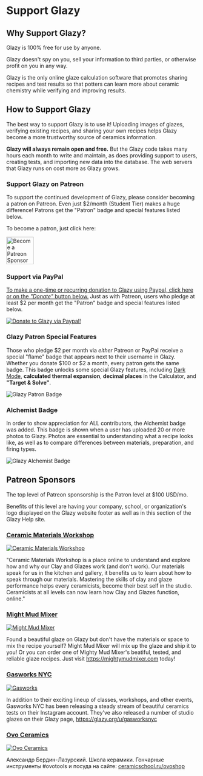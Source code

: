 # Support Glazy

## Why Support Glazy?

Glazy is 100% free for use by anyone.

Glazy doesn't spy on you, sell your information to third parties, or otherwise profit on you in any way.

Glazy is the only online glaze calculation software that promotes sharing recipes and test results so that potters can learn more about ceramic chemistry while verifying and improving results.

## How to Support Glazy

The best way to support Glazy is to use it! Uploading images of glazes, verifying existing recipes, and sharing your own recipes helps Glazy become a more trustworthy source of ceramics information.

**Glazy will always remain open and free.**  But the Glazy code takes many hours each month to write and maintain, as does providing support to users, creating tests, and importing new data into the database. The web servers that Glazy runs on cost more as Glazy grows.

### Support Glazy on Patreon

To support the continued development of Glazy, please consider becoming a patron on Patreon.  Even just $2/month (Student Tier) makes a huge difference!  Patrons get the "Patron" badge and special features listed below.

To become a patron, just click here:

<a href="https://www.patreon.com/bePatron?u=5941215">
<img src="/img/support/logo-patreon.png" height="72" alt="Become a Patreon Sponsor" />
</a>

### Support via PayPal

[To make a one-time or recurring donation to Glazy using Paypal, click here or on the _"Donate"_ button below.](https://www.paypal.com/cgi-bin/webscr?cmd=_donations&business=VN8HBLPQG6N3E&currency_code=USD&source=url)  Just as with Patreon, users who pledge at least $2 per month get the "Patron" badge and special features listed below.

[![Donate to Glazy via Paypal!](/img/support/paypal.png)](https://www.paypal.com/cgi-bin/webscr?cmd=_donations&business=VN8HBLPQG6N3E&currency_code=USD&source=url) 

### Glazy Patron Special Features

Those who pledge $2 per month via *either* Patreon or PayPal receive a special "flame" badge that appears next to their username in Glazy.  Whether you donate $100 or $2 a month, every patron gets the same badge.  This badge unlocks some special Glazy features, including [Dark Mode](/guide/#dark-mode), **calculated thermal expansion**, **decimal places** in the Calculator, and **"Target & Solve"**.

<img src="/img/support/badge_patron.png" alt="Glazy Patron Badge" />

### Alchemist Badge

In order to show appreciation for ALL contributors, the Alchemist badge was added.  This badge is shown when a user has uploaded 20 or more photos to Glazy.  Photos are essential to understanding what a recipe looks like, as well as to compare differences between materials, preparation, and firing types.  

<img src="/img/support/badge_alchemist.jpg" alt="Glazy Alchemist Badge" />

## Patreon Sponsors

The top level of Patreon sponsorship is the Patron level at $100 USD/mo.  

Benefits of this level are having your company, school, or organization's logo displayed on the Glazy website footer as well as in this section of the Glazy Help site.


### [Ceramic Materials Workshop](https://www.ceramicmaterialsworkshop.com/online-classes.html)

[![Ceramic Materials ​Workshop](/img/support/logo-cmw.jpg)](https://www.ceramicmaterialsworkshop.com/online-classes.html)

"Ceramic Materials ​Workshop is a place online to understand 
and explore how and why our Clay and Glazes work (and don't work). 
Our materials speak for us in the kitchen and gallery, it benefits 
us to learn about how to speak through our materials. Mastering 
the skills of clay and glaze performance helps every ceramicists, 
become their best self in the studio. Ceramicists at all levels 
can now learn how Clay and Glazes function, online."

### [Might Mud Mixer](https://mightymudmixer.com/)

[![Might Mud Mixer](/img/support/logo_mighty_color.png)](https://mightymudmixer.com/)

Found a beautiful glaze on Glazy but don't have the materials or space to mix the recipe yourself?
Might Mud Mixer will mix up the glaze and ship it to you!  Or you can order one of Mighty Mud Mixer's
beatiful, tested, and reliable glaze recipes.  Just visit <a href="https://mightymudmixer.com/">https://mightymudmixer.com</a> today!

### [Gasworks NYC](https://gasworksnyc.com)

[![Gasworks](/img/support/logo-gasworks.png)](https://gasworksnyc.com)

In addition to their exciting lineup of classes, workshops, and other events, Gasworks NYC has been releasing a steady stream of beautiful ceramics tests on their Instagram account.  They've also released a number of studio glazes on their Glazy page, https://glazy.org/u/gasworksnyc  

### [Ovo Ceramics](https://www.instagram.com/ovo_ceramics/)

[![Ovo Ceramics](/img/support/logo-ovo.png)](https://www.instagram.com/ovo_ceramics/)

Александр Бердин-Лазурский.
Школа керамики.
Гончарные инструменты #ovotools и посуда на сайте:
[ceramicschool.ru/ovoshop](ceramicschool.ru/ovoshop)

